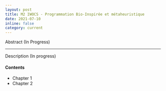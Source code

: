 ```yaml
---
layout: post
title: M2 IWOCS - Programmation Bio-Inspirée et métaheuristique
date: 2021-07-10
inline: false
category: current
---
```


Abstract (In Progress)

***

Description (In progress)

#### Contents
* Chapter 1
* Chapter 2 
